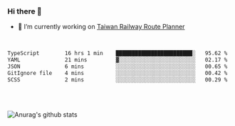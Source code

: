 ### Hi there 👋

- 🔭 I’m currently working on [Taiwan Railway Route Planner](https://github.com/Taiwan-Railway-Route-Planner)

<br/>

<!--START_SECTION:waka-->

```txt
TypeScript        16 hrs 1 min    ████████████████████████░   95.62 %
YAML              21 mins         ▓░░░░░░░░░░░░░░░░░░░░░░░░   02.17 %
JSON              6 mins          ░░░░░░░░░░░░░░░░░░░░░░░░░   00.65 %
GitIgnore file    4 mins          ░░░░░░░░░░░░░░░░░░░░░░░░░   00.42 %
SCSS              2 mins          ░░░░░░░░░░░░░░░░░░░░░░░░░   00.29 %
```

<!--END_SECTION:waka-->

<br/>
<br/>

![Anurag's github stats](https://github-readme-stats.vercel.app/api?username=DepickereSven&show_icons=true&theme=tokyonight)



<!--
**DepickereSven/DepickereSven** is a ✨ _special_ ✨ repository because its `README.md` (this file) appears on your GitHub profile.

Here are some ideas to get you started:

- 🔭 I’m currently working on ...
- 🌱 I’m currently learning ...
- 👯 I’m looking to collaborate on ...
- 🤔 I’m looking for help with ...
- 💬 Ask me about ...
- 📫 How to reach me: ...
- 😄 Pronouns: ...
- ⚡ Fun fact: ...
-->

